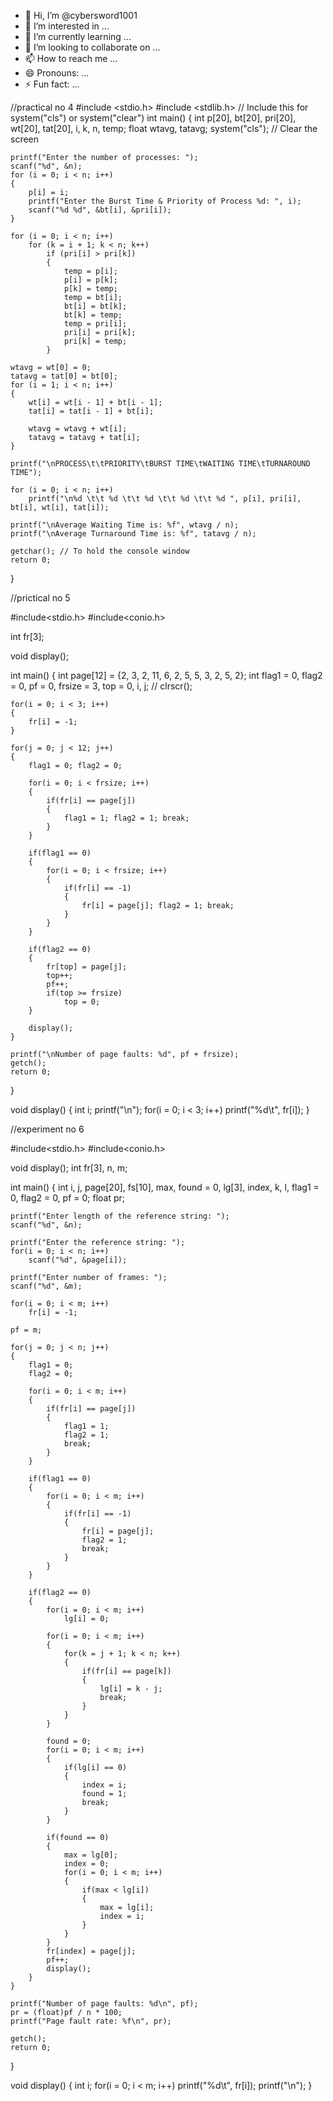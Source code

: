 - 👋 Hi, I’m @cybersword1001
- 👀 I’m interested in ...
- 🌱 I’m currently learning ...
- 💞️ I’m looking to collaborate on ...
- 📫 How to reach me ...
- 😄 Pronouns: ...
- ⚡ Fun fact: ...

<!---
cybersword1001/cybersword1001 is a ✨ special ✨ repository because its `README.md` (this file) appears on your GitHub profile.
You can click the Preview link to take a look at your changes.
--->
//practical no 4
#include <stdio.h>
#include <stdlib.h> // Include this for system("cls") or system("clear")
int main()
{
    int p[20], bt[20], pri[20], wt[20], tat[20], i, k, n, temp;
    float wtavg, tatavg;
    system("cls"); // Clear the screen

    printf("Enter the number of processes: ");
    scanf("%d", &n);
    for (i = 0; i < n; i++)
    {
        p[i] = i;
        printf("Enter the Burst Time & Priority of Process %d: ", i);
        scanf("%d %d", &bt[i], &pri[i]);
    }

    for (i = 0; i < n; i++)
        for (k = i + 1; k < n; k++)
            if (pri[i] > pri[k])
            {
                temp = p[i];
                p[i] = p[k];
                p[k] = temp;
                temp = bt[i];
                bt[i] = bt[k];
                bt[k] = temp;
                temp = pri[i];
                pri[i] = pri[k];
                pri[k] = temp;
            }

    wtavg = wt[0] = 0;
    tatavg = tat[0] = bt[0];
    for (i = 1; i < n; i++)
    {
        wt[i] = wt[i - 1] + bt[i - 1];
        tat[i] = tat[i - 1] + bt[i];

        wtavg = wtavg + wt[i];
        tatavg = tatavg + tat[i];
    }

    printf("\nPROCESS\t\tPRIORITY\tBURST TIME\tWAITING TIME\tTURNAROUND TIME");

    for (i = 0; i < n; i++)
        printf("\n%d \t\t %d \t\t %d \t\t %d \t\t %d ", p[i], pri[i], bt[i], wt[i], tat[i]);

    printf("\nAverage Waiting Time is: %f", wtavg / n);
    printf("\nAverage Turnaround Time is: %f", tatavg / n);

    getchar(); // To hold the console window
    return 0;
}





//prictical no 5


#include<stdio.h>
#include<conio.h>

int fr[3];

void display();

int main()
{
    int page[12] = {2, 3, 2, 11, 6, 2, 5, 5, 3, 2, 5, 2};
    int flag1 = 0, flag2 = 0, pf = 0, frsize = 3, top = 0, i, j;
    // clrscr();

    for(i = 0; i < 3; i++)
    {
        fr[i] = -1;
    }

    for(j = 0; j < 12; j++)
    {
        flag1 = 0; flag2 = 0;

        for(i = 0; i < frsize; i++)
        {
            if(fr[i] == page[j])
            {
                flag1 = 1; flag2 = 1; break;
            }
        }

        if(flag1 == 0)
        {
            for(i = 0; i < frsize; i++)
            {
                if(fr[i] == -1)
                {
                    fr[i] = page[j]; flag2 = 1; break;
                }
            }
        }

        if(flag2 == 0)
        {
            fr[top] = page[j];
            top++;
            pf++;
            if(top >= frsize)
                top = 0;
        }

        display();
    }

    printf("\nNumber of page faults: %d", pf + frsize);
    getch();
    return 0;
}

void display()
{
    int i;
    printf("\n");
    for(i = 0; i < 3; i++)
        printf("%d\t", fr[i]);
}





//experiment no 6

#include<stdio.h>
#include<conio.h>

void display();
int fr[3], n, m;

int main()
{
    int i, j, page[20], fs[10], max, found = 0, lg[3], index, k, l, flag1 = 0, flag2 = 0, pf = 0;
    float pr;

    printf("Enter length of the reference string: ");
    scanf("%d", &n);

    printf("Enter the reference string: ");
    for(i = 0; i < n; i++)
        scanf("%d", &page[i]);

    printf("Enter number of frames: ");
    scanf("%d", &m);

    for(i = 0; i < m; i++)
        fr[i] = -1;
    
    pf = m;

    for(j = 0; j < n; j++)
    {
        flag1 = 0;
        flag2 = 0;

        for(i = 0; i < m; i++)
        {
            if(fr[i] == page[j])
            {
                flag1 = 1;
                flag2 = 1;
                break;
            }
        }

        if(flag1 == 0)
        {
            for(i = 0; i < m; i++)
            {
                if(fr[i] == -1)
                {
                    fr[i] = page[j];
                    flag2 = 1;
                    break;
                }
            }
        }

        if(flag2 == 0)
        {
            for(i = 0; i < m; i++)
                lg[i] = 0;

            for(i = 0; i < m; i++)
            {
                for(k = j + 1; k < n; k++)
                {
                    if(fr[i] == page[k])
                    {
                        lg[i] = k - j;
                        break;
                    }
                }
            }

            found = 0;
            for(i = 0; i < m; i++)
            {
                if(lg[i] == 0)
                {
                    index = i;
                    found = 1;
                    break;
                }
            }

            if(found == 0)
            {
                max = lg[0];
                index = 0;
                for(i = 0; i < m; i++)
                {
                    if(max < lg[i])
                    {
                        max = lg[i];
                        index = i;
                    }
                }
            }
            fr[index] = page[j];
            pf++;
            display();
        }
    }

    printf("Number of page faults: %d\n", pf);
    pr = (float)pf / n * 100;
    printf("Page fault rate: %f\n", pr);

    getch();
    return 0;
}

void display()
{
    int i;
    for(i = 0; i < m; i++)
        printf("%d\t", fr[i]);
    printf("\n");
}
